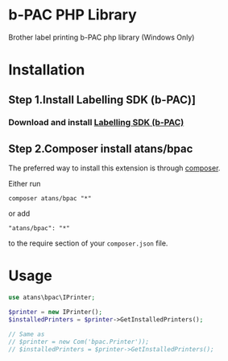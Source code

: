 b-PAC PHP Library
===================
Brother label printing b-PAC php library (Windows Only)

# Installation


## Step 1.Install Labelling SDK (b-PAC)]

###  Download and install [Labelling SDK (b-PAC)](http://www.brother.com/product/dev/label/bpac/download/index.htm) 


## Step 2.Composer install atans/bpac

The preferred way to install this extension is through [composer](http://getcomposer.org/download/).


Either run

```
composer atans/bpac "*"
```

or add

```
"atans/bpac": "*"
```

to the require section of your `composer.json` file.


# Usage


```php
use atans\bpac\IPrinter;

$printer = new IPrinter();
$installedPrinters = $printer->GetInstalledPrinters();

// Same as
// $printer = new Com('bpac.Printer'));
// $installedPrinters = $printer->GetInstalledPrinters();


```